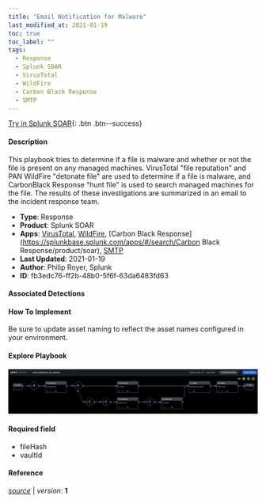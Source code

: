 ```yaml
---
title: "Email Notification for Malware"
last_modified_at: 2021-01-19
toc: true
toc_label: ""
tags:
  - Response
  - Splunk SOAR
  - VirusTotal
  - WildFire
  - Carbon Black Response
  - SMTP
---
```


[Try in Splunk SOAR](https://www.splunk.com/en_us/software/splunk-security-orchestration-and-automation.html){: .btn .btn--success}

#### Description

This playbook tries to determine if a file is malware and whether or not the file is present on any managed machines. VirusTotal &#34;file reputation&#34; and PAN WildFire &#34;detonate file&#34; are used to determine if a file is malware, and CarbonBlack Response &#34;hunt file&#34; is used to search managed machines for the file. The results of these investigations are summarized in an email to the incident response team.

- **Type**: Response
- **Product**: Splunk SOAR
- **Apps**: [VirusTotal](https://splunkbase.splunk.com/apps/#/search/VirusTotal/product/soar), [WildFire](https://splunkbase.splunk.com/apps/#/search/WildFire/product/soar), [Carbon Black Response](https://splunkbase.splunk.com/apps/#/search/Carbon Black Response/product/soar), [SMTP](https://splunkbase.splunk.com/apps/#/search/SMTP/product/soar)
- **Last Updated**: 2021-01-19
- **Author**: Philip Royer, Splunk
- **ID**: fb3edc76-ff2b-48b0-5f6f-63da6483fd63

#### Associated Detections


#### How To Implement
Be sure to update asset naming to reflect the asset names configured in your environment.


#### Explore Playbook

![explore](https://raw.githubusercontent.com/splunk/security_content/develop/playbooks/email_notification_for_malware.png)

#### Required field
* fileHash
* vaultId


#### Reference



[*source*](https://github.com/splunk/security_content/tree/develop/playbooks/email_notification_for_malware.yml) \| *version*: **1**